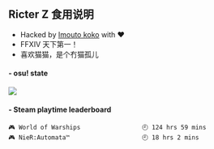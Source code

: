 ## Ricter Z 食用说明
- Hacked by [Imouto koko](https://osu.ppy.sh/users/7679162) with ❤️
- FFXIV 天下第一！
- 喜欢猫猫，是个冇猫孤儿

#### - osu! state
![](http://97.64.19.89:8080/api/v1/stat/4448675)

<!-- steam-box start -->
#### - Steam playtime leaderboard
```text
🎮 World of Warships                 🕘 124 hrs 59 mins
🎮 NieR:Automata™                    🕘 18 hrs 2 mins
```
<!-- Powered by https://github.com/YouEclipse/steam-box . -->
<!-- steam-box end -->
